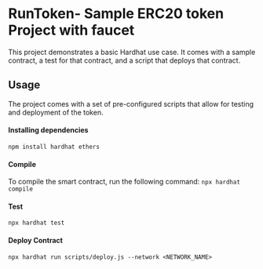 # RunToken- Sample ERC20 token Project with faucet

This project demonstrates a basic Hardhat use case. It comes with a sample contract, a test for that contract, and a script that deploys that contract.

## Usage
The project comes with a set of pre-configured scripts that allow for testing and deployment of the token.

#### Installing dependencies
`npm install hardhat ethers`

#### Compile
To compile the smart contract, run the following command:
`npx hardhat compile`

#### Test
`npx hardhat test`

#### Deploy Contract
`npx hardhat run scripts/deploy.js --network <NETWORK_NAME>`

